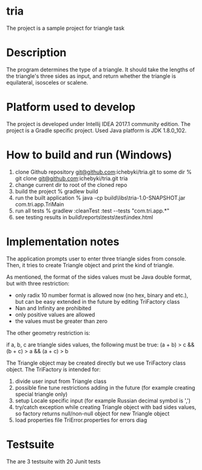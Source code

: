 # tria

The project is a sample project for triangle task

# Description
The program determines the type of a triangle.
It should take the lengths of the triangle's three sides as input,
and return whether the triangle is equilateral, isosceles or scalene.

# Platform used to develop
The project is developed under Intellij IDEA 2017.1 community edition.
The project is a Gradle specific project.
Used Java platform is JDK 1.8.0_102.

# How to build and run (Windows)
1) clone Github repository git@github.com:ichebyki/tria.git to some dir
     % git clone git@github.com:ichebyki/tria.git tria
2) change current dir to root of the cloned repo
3) build the project
     % gradlew build
4) run the built application
     % java -cp build\libs\tria-1.0-SNAPSHOT.jar com.tri.app.TriMain
5) run all tests
     % gradlew :cleanTest :test --tests "com.tri.app.*"
6) see testing results in
     build\reports\tests\test\index.html

# Implementation notes
The application prompts user to enter three triangle sides from console.
Then, it tries to create Triangle object and print the kind of triangle.

As mentioned, the format of the sides values must be Java double format, but
with three restriction:
  - only radix 10 number format is allowed now (no hex, binary and etc.),
    but can be easy extended in the future by editing TriFactory class
  - Nan and Infinity are prohibited
  - only positive values are allowed
  - the values must be greater than zero

The other geometry restriction is:

  if a, b, c are triangle sides values, the following must be true:
     (a + b) > c && (b + c) > a && (a + c) > b

The Triangle object may be created directly but we use TriFactory class object.
The TriFactory is intended for:
  1) divide user input from Triangle class
  2) possible fine tune restrictions adding in the future (for example creating special triangle only)
  3) setup Locale specific input (for example Russian decimal symbol is ',')
  4) try/catch exception while creating Triangle object with bad sides values,
     so factory returns null/non-null object for new Triangle object
  5) load properties file TriError.properties for errors diag


# Testsuite
The are 3 testsuite with 20 Junit tests
